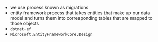 - we use process known as migrations
- entity framework process that takes entities that make up our data model and turns them into corresponding tables that are mapped to those objects
- `dotnet-ef`
- `Microsoft.EntityFrameworkCore.Design`

